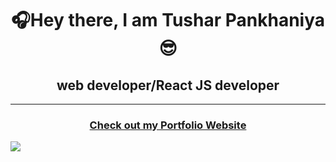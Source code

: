 <h1 align="center">🎧Hey there, I am Tushar Pankhaniya😎</h1>
<h2 align="center">web developer/React JS developer</h2>
<hr>
<p align="center">
    <h3 align="center">
    <a href="http://tusharpankhaniya.tk">
        Check out my Portfolio Website 
    </a>
    </h3>
</p>

[![](https://visitcount.itsvg.in/api?id=tushar-2223&icon=5&color=0)](https://visitcount.itsvg.in)
